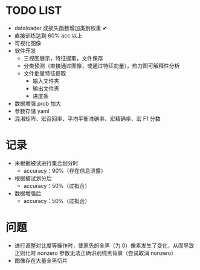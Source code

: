 # TODO LIST

- dataloader 或损失函数增加类别权重 ✔
- 直接训练达到 60% acc 以上
- 可视化图像
- 软件开发
  - 三视图展示，特征提取，文件保存
  - 分类预测（直接通过图像，或通过特征向量），热力图可解释性分析
  - 文件批量特征提取
    - 输入文件夹
    - 输出文件夹
    - 进度条
- 数据增强 prob 加大
- 参数存储 yaml
- 混淆矩阵、宏召回率、平均平衡准确率、宏精确率、宏 F1 分数

# 记录

- 未根据被试进行集合划分时
  - accuracy：90%（存在信息泄露）
- 根据被试划分后
  - accuracy：50%（过拟合）
- 数据增强后
  - accuracy：50%（过拟合）

# 问题

- 进行调整对比度等操作时，使原先的全黑（为 0）像素发生了变化，从而导致正则化时 nonzero 参数无法正确识别纯黑背景（尝试取消 nonzero）
- 图像存在大量全黑切片

